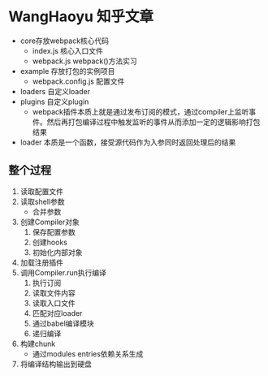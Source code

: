 # WangHaoyu 知乎文章
- core存放webpack核心代码
  - index.js 核心入口文件
  - webpack.js webpack()方法实习
- example 存放打包的实例项目
  - webpack.config.js 配置文件
- loaders 自定义loader
- plugins 自定义plugin  
  - webpack插件本质上就是通过发布订阅的模式，通过compiler上监听事件。然后再打包编译过程中触发监听的事件从而添加一定的逻辑影响打包结果
- loader 本质是一个函数，接受源代码作为入参同时返回处理后的结果

## 整个过程
1. 读取配置文件
2. 读取shell参数
   - 合并参数
3. 创建Compiler对象
   1. 保存配置参数
   2. 创建hooks
   3. 初始化内部对象
4. 加载注册插件
5. 调用Compiler.run执行编译
   1. 执行订阅
   2. 读取文件内容
   3. 读取入口文件
   4. 匹配对应loader
   5. 通过babel编译模块
   6. 递归编译
6. 构建chunk
   - 通过modules entries依赖关系生成
7. 将编译结构输出到硬盘